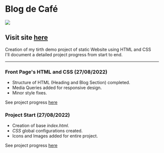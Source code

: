# Blog de Café

![](#)

## Visit site [here](https://arturohdzg.github.io/BlogCafe/)

Creation of my tirth demo project of static Website using HTML and CSS<br />
I'll document a detailed project progress from start to end.
<hr>

### Front Page's HTML and CSS (27/08/2022)

* Structure of HTML (Heading and Blog Section) completed.
* Media Queries added for responsive design.
* Minor style fixes.

See project progress [here](https://github.com/ArturoHDZG/BlogCafe/releases/tag/0.1.0)

### Project Start (27/08/2022)

* Creation of base _index.html_.
* _CSS_ global configurations created.
* Icons and Images added for entire project.

See project progress [here](https://github.com/ArturoHDZG/BlogCafe/releases/tag/Start)
